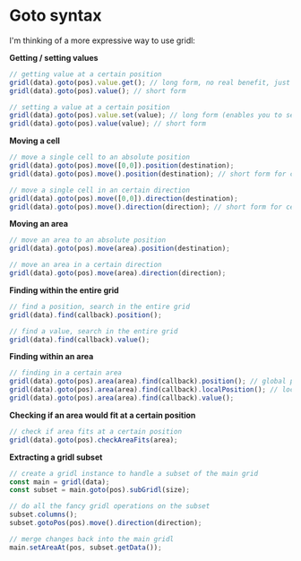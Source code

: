 # Goto syntax

I'm thinking of a more expressive way to use gridl:

**Getting / setting values**

```javascript
// getting value at a certain position
gridl(data).goto(pos).value.get(); // long form, no real benefit, just for consistency
gridl(data).goto(pos).value(); // short form

// setting a value at a certain position
gridl(data).goto(pos).value.set(value); // long form (enables you to set values to undefined)
gridl(data).goto(pos).value(value); // short form
```

**Moving a cell**

```javascript
// move a single cell to an absolute position
gridl(data).goto(pos).move([0,0]).position(destination);
gridl(data).goto(pos).move().position(destination); // short form for cell at current position

// move a single cell in an certain direction
gridl(data).goto(pos).move([0,0]).direction(destination);
gridl(data).goto(pos).move().direction(direction); // short form for cell at current position
```

**Moving an area**

```javascript
// move an area to an absolute position
gridl(data).goto(pos).move(area).position(destination);

// move an area in a certain direction
gridl(data).goto(pos).move(area).direction(direction);
```

**Finding within the entire grid**

```javascript
// find a position, search in the entire grid
gridl(data).find(callback).position();

// find a value, search in the entire grid
gridl(data).find(callback).value();
```

**Finding within an area**

```javascript
// finding in a certain area
gridl(data).goto(pos).area(area).find(callback).position(); // global position on the grid
gridl(data).goto(pos).area(area).find(callback).localPosition(); // local position within the area
gridl(data).goto(pos).area(area).find(callback).value();
```

**Checking if an area would fit at a certain position**

```javascript
// check if area fits at a certain position
gridl(data).goto(pos).checkAreaFits(area);
```

**Extracting a gridl subset**

```javascript
// create a gridl instance to handle a subset of the main grid
const main = gridl(data);
const subset = main.goto(pos).subGridl(size);

// do all the fancy gridl operations on the subset
subset.columns();
subset.gotoPos(pos).move().direction(direction);

// merge changes back into the main gridl
main.setAreaAt(pos, subset.getData());
```

